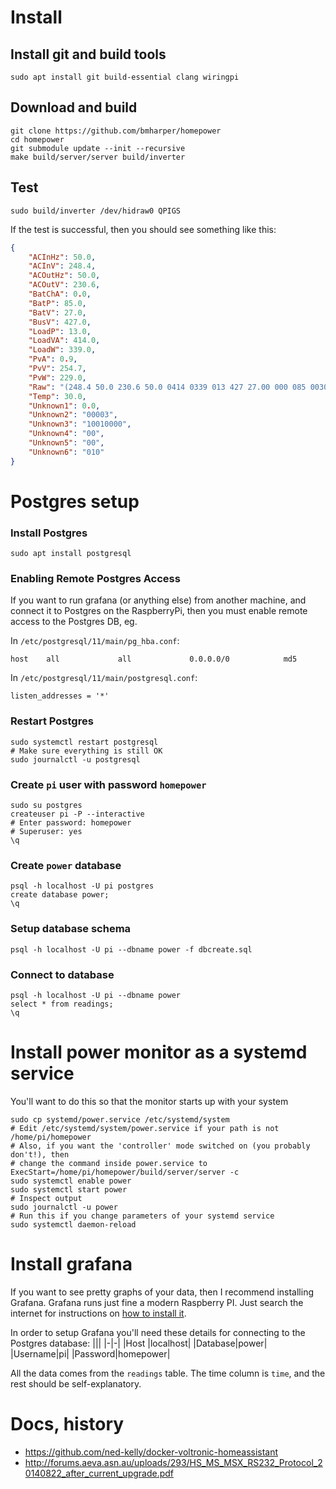 # Install

## Install git and build tools
```shell
sudo apt install git build-essential clang wiringpi
```

## Download and build
```shell
git clone https://github.com/bmharper/homepower
cd homepower
git submodule update --init --recursive
make build/server/server build/inverter
```

## Test
```shell
sudo build/inverter /dev/hidraw0 QPIGS
```
If the test is successful, then you should see something like this:
```json
{
    "ACInHz": 50.0,
    "ACInV": 248.4,
    "ACOutHz": 50.0,
    "ACOutV": 230.6,
    "BatChA": 0.0,
    "BatP": 85.0,
    "BatV": 27.0,
    "BusV": 427.0,
    "LoadP": 13.0,
    "LoadVA": 414.0,
    "LoadW": 339.0,
    "PvA": 0.9,
    "PvV": 254.7,
    "PvW": 229.0,
    "Raw": "(248.4 50.0 230.6 50.0 0414 0339 013 427 27.00 000 085 0030 00.9 254.7 00.00 00003 10010000 00 00 00229 010",
    "Temp": 30.0,
    "Unknown1": 0.0,
    "Unknown2": "00003",
    "Unknown3": "10010000",
    "Unknown4": "00",
    "Unknown5": "00",
    "Unknown6": "010"
}
```

# Postgres setup
### Install Postgres
```shell
sudo apt install postgresql
```

### Enabling Remote Postgres Access
If you want to run grafana (or anything else) from another machine,
and connect it to Postgres on the RaspberryPi, then you must enable
remote access to the Postgres DB, eg.

In `/etc/postgresql/11/main/pg_hba.conf`:
```
host    all             all             0.0.0.0/0            md5
```

In `/etc/postgresql/11/main/postgresql.conf`:
```
listen_addresses = '*'
```

### Restart Postgres
```shell
sudo systemctl restart postgresql
# Make sure everything is still OK
sudo journalctl -u postgresql
```

### Create `pi` user with password `homepower`
```shell
sudo su postgres
createuser pi -P --interactive
# Enter password: homepower
# Superuser: yes
\q
```
### Create `power` database
```shell
psql -h localhost -U pi postgres
create database power;
\q
```
### Setup database schema
```shell
psql -h localhost -U pi --dbname power -f dbcreate.sql
```
### Connect to database
```shell
psql -h localhost -U pi --dbname power
select * from readings;
\q
```

# Install power monitor as a systemd service
You'll want to do this so that the monitor starts up with your system
```shell
sudo cp systemd/power.service /etc/systemd/system
# Edit /etc/systemd/system/power.service if your path is not /home/pi/homepower
# Also, if you want the 'controller' mode switched on (you probably don't!), then
# change the command inside power.service to ExecStart=/home/pi/homepower/build/server/server -c
sudo systemctl enable power
sudo systemctl start power
# Inspect output
sudo journalctl -u power
# Run this if you change parameters of your systemd service
sudo systemctl daemon-reload
```

# Install grafana
If you want to see pretty graphs of your data, then I recommend installing Grafana.
Grafana runs just fine a modern Raspberry PI. Just search the internet for instructions on
[how to install it](https://grafana.com/tutorials/install-grafana-on-raspberry-pi).

In order to setup Grafana you'll need these details for connecting to the Postgres database:
|||
|-|-|
|Host    |localhost|
|Database|power|
|Username|pi|
|Password|homepower|

All the data comes from the `readings` table. The time column is `time`, and the rest should be self-explanatory.

# Docs, history
* https://github.com/ned-kelly/docker-voltronic-homeassistant
* http://forums.aeva.asn.au/uploads/293/HS_MS_MSX_RS232_Protocol_20140822_after_current_upgrade.pdf
